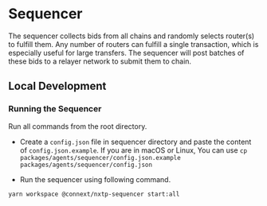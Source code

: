 # Sequencer

The sequencer collects bids from all chains and randomly selects router(s) to fulfill them. Any number of routers can fulfill a single transaction, which is especially useful for large transfers. The sequencer will post batches of these bids to a relayer network to submit them to chain.

## Local Development

### Running the Sequencer

Run all commands from the root directory.

- Create a `config.json` file in sequencer directory and paste the content of `config.json.example`.
  If you are in macOS or Linux, You can use `cp packages/agents/sequencer/config.json.example packages/agents/sequencer/config.json`


- Run the sequencer using following command.

```sh
yarn workspace @connext/nxtp-sequencer start:all
```